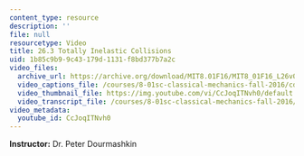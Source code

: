 ```yaml
---
content_type: resource
description: ''
file: null
resourcetype: Video
title: 26.3 Totally Inelastic Collisions
uid: 1b85c9b9-9c43-179d-1131-f8bd377b7a2c
video_files:
  archive_url: https://archive.org/download/MIT8.01F16/MIT8_01F16_L26v03_360p.mp4
  video_captions_file: /courses/8-01sc-classical-mechanics-fall-2016/cd3336f71c9a5dd79f4cb7fe01ad41ed_CcJoqITNvh0.vtt
  video_thumbnail_file: https://img.youtube.com/vi/CcJoqITNvh0/default.jpg
  video_transcript_file: /courses/8-01sc-classical-mechanics-fall-2016/542651eebff015e780bd2b0420394854_CcJoqITNvh0.pdf
video_metadata:
  youtube_id: CcJoqITNvh0
---
```


**Instructor:** Dr. Peter Dourmashkin